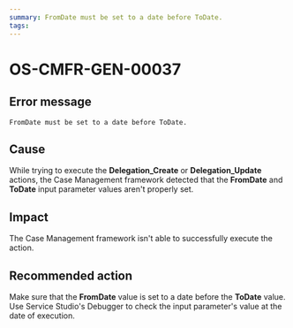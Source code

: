 ```yaml
---
summary: FromDate must be set to a date before ToDate.
tags:
---
```


# OS-CMFR-GEN-00037

## Error message

`FromDate must be set to a date before ToDate.`

## Cause

While trying to execute the **Delegation_Create** or **Delegation_Update** actions, the Case Management framework detected that the **FromDate** and **ToDate** input parameter values aren't properly set.

## Impact

The Case Management framework isn't able to successfully execute the action.

## Recommended action

Make sure that the **FromDate** value is set to a date before the **ToDate** value. Use Service Studio's Debugger to check the input parameter's value at the date of execution.

